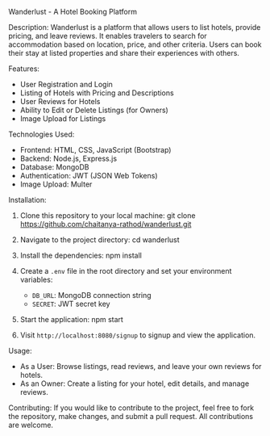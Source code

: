 Wanderlust - A Hotel Booking Platform

Description:
Wanderlust is a platform that allows users to list hotels, provide pricing, and leave reviews. It enables travelers to search for accommodation based on location, price, and other criteria. Users can book their stay at listed properties and share their experiences with others.

Features:
- User Registration and Login
- Listing of Hotels with Pricing and Descriptions
- User Reviews for Hotels
- Ability to Edit or Delete Listings (for Owners)
- Image Upload for Listings

Technologies Used:
- Frontend: HTML, CSS, JavaScript (Bootstrap)
- Backend: Node.js, Express.js
- Database: MongoDB
- Authentication: JWT (JSON Web Tokens)
- Image Upload: Multer

Installation:
1. Clone this repository to your local machine:
   git clone https://github.com/chaitanya-rathod/wanderlust.git

2. Navigate to the project directory:
   cd wanderlust

3. Install the dependencies:
   npm install

4. Create a `.env` file in the root directory and set your environment variables:
   - `DB_URL`: MongoDB connection string
   - `SECRET`: JWT secret key

5. Start the application:
   npm start

6. Visit `http://localhost:8080/signup` to signup and view the application.

Usage:
- As a User: Browse listings, read reviews, and leave your own reviews for hotels.
- As an Owner: Create a listing for your hotel, edit details, and manage reviews.

Contributing:
If you would like to contribute to the project, feel free to fork the repository, make changes, and submit a pull request. All contributions are welcome.

